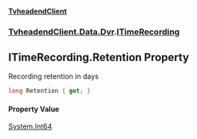 #### [TvheadendClient](./index.md 'index')
### [TvheadendClient.Data.Dvr](./TvheadendClient-Data-Dvr.md 'TvheadendClient.Data.Dvr').[ITimeRecording](./TvheadendClient-Data-Dvr-ITimeRecording.md 'TvheadendClient.Data.Dvr.ITimeRecording')
## ITimeRecording.Retention Property
Recording retention in days  
```csharp
long Retention { get; }
```
#### Property Value
[System.Int64](https://docs.microsoft.com/en-us/dotnet/api/System.Int64 'System.Int64')  
